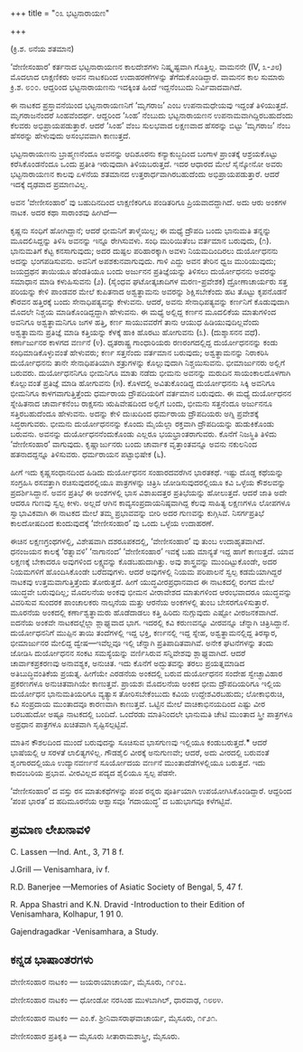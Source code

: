 +++
title = "೦೩ ಭಟ್ಟನಾರಾಯಣ"

+++

(ಕ್ರಿ.ಶ. ೮ನೆಯ ಶತಮಾನ)


‘ವೇಣೀಸಂಹಾರ’ ಕರ್ತನಾದ ಭಟ್ಟನಾರಾಯಣನ ಕಾಲದೇಶಗಳು ನಿಷ್ಕೃಷ್ಟವಾಗಿ ಗೊತ್ತಿಲ್ಲ. ವಾಮನನೇ (IV, ೩-೨೮) ಮೊದಲಾದ ಲಾಕ್ಷಣಿಕರು ಅವನ ನಾಟಕದಿಂದ ಉದಾಹರಣೆಗಳನ್ನು ತೆಗೆದುಕೊಂಡಿದ್ದಾರೆ. ವಾಮನನ ಕಾಲ ಸುಮಾರು ಕ್ರಿ.ಶ. ೮೦೦. ಆದ್ದರಿಂದ ಭಟ್ಟನಾರಾಯಣನು ಇದಕ್ಕಿಂತ ಹಿಂದೆ ಇದ್ದನೆಂಬುದು ನಿರ್ವಿವಾದವಾಗಿದೆ.

ಈ ನಾಟಕದ ಪ್ರಸ್ತಾವನೆಯಿಂದ ಭಟ್ಟನಾರಾಯಣನಿಗೆ ‘ಮೃಗರಾಜ’ ಎಂಬ ಉಪನಾಮಧೇಯವು ಇದ್ದಂತೆ ತಿಳಿಯುತ್ತದೆ. ಮೃಗರಾಜನೆಂದರೆ ಸಿಂಹವೆಂದರ್ಥ. ಆದ್ದರಿಂದ ‘ಸಿಂಹ’ ನೆಂಬುದು ಭಟ್ಟನಾರಾಯಣನ ಉಪನಾಮವಾಗಿದ್ದಿರಬಹುದೆಂದು ಕೆಲವರು ಅಭಿಪ್ರಾಯಪಡುತ್ತಾರೆ. ಆದರೆ ‘ಸಿಂಹ’ ವೆಂಬ ಸುಲಭವಾದ ಲಕ್ಷಣವಾದ ಹೆಸರನ್ನು ಬಿಟ್ಟು ‘ಮೃಗರಾಜ’ ನೆಂಬ ಹೆಸರನ್ನು ಹೇಳುವುದು ಅಸಂಭವವಾಗಿ ಕಾಣುತ್ತದೆ.

ಭಟ್ಟನಾರಾಯಣನು ಬ್ರಾಹ್ಮಣನೆಂದೂ ಅವನನ್ನು ಆದಿಶೂರನು ಕನ್ಯಾಕುಬ್ಜದಿಂದ ಬಂಗಾಳ ಪ್ರಾಂತಕ್ಕೆ ಆಶ್ರಯಕೊಟ್ಟು ಕರೆಸಿಕೊಂಡನೆಂದೂ ಒಂದು ಪ್ರತೀತಿ ಇರುವುದಾಗಿ ತಿಳಿಯಬರುತ್ತದೆ. ಇದರ ಆಧಾರದ ಮೇಲೆ ಸೈನ್ಕೋನೋ ಅವರು ಭಟ್ಟನಾರಾಯಣನ ಕಾಲವು ಏಳನೆಯ ಶತಮಾನದ ಉತ್ತರಾರ್ಧವಾಗಿರಬಹುದೆಂದು ಅಭಿಪ್ರಾಯಪಡುತ್ತಾರೆ. ಆದರೆ ಇದಕ್ಕೆ ದೃಢವಾದ ಪ್ರಮಾಣವಿಲ್ಲ.

ಅವನ ‘ವೇಣೀಸಂಹಾರ’ ವು ಬಹುದಿನದಿಂದ ಲಾಕ್ಷಣಿಕರಿಗೂ ಪಂಡಿತರಿಗೂ ಪ್ರಿಯವಾದದ್ದಾಗಿದೆ. ಅದು ಆರು ಅಂಕಗಳ ನಾಟಕ. ಅದರ ಕಥಾ ಸಾರಾಂಶವು ಹೀಗಿದೆ—

ಕೃಷ್ಣನು ಸಂಧಿಗೆ ಹೋಗಿದ್ದಾನೆ; ಆದರೆ ಭೀಮನಿಗೆ ತಾಳ್ಮೆಯಿಲ್ಲ; ಈ ಮಧ್ಯೆ ದ್ರೌಪದಿ ಬಂದು ಭಾನುಮತಿ ತನ್ನನ್ನು ಮೂದಲಿಸಿದ್ದನ್ನು ತಿಳಿಸಿ ಅವನನ್ನು ಇನ್ನೂ ರೇಗಿಸುವಳು. ಸಂಧಿ ಮುರಿಯಿತೆಂಬ ವರ್ತಮಾನ ಬರುವುದು, (೧). ಭಾನುಮತಿಗೆ ಕೆಟ್ಟ ಕನಸಾಗುವುದು; ಅದರ ದುಷ್ಫಲ ಪರಿಹಾರಕ್ಕಾಗಿ ಅವಳು ನಿಯಮದಿಂದಿರಲು ದುರ್ಯೋಧನನು ಅದನ್ನು ಭಂಗಪಡಿಸುವನು. ಅವನಿಗೆ ಅಪಶಕುನವಾಗುವುದು. ಗಾಳಿ ಎದ್ದು ಅವನ ತೇರಿನ ಧ್ವಜ ಮುರಿಯುವುದು; ಜಯದ್ರಥನ ತಾಯಿಯೂ ಹೆಂಡತಿಯೂ ಬಂದು ಅರ್ಜುನನ ಪ್ರತಿಜ್ಞೆಯನ್ನು ತಿಳಿಸಲು ದುರ್ಯೋಧನನು ಅವರನ್ನು ಸಮಾಧಾನ ಮಾಡಿ ಕಳುಹಿಸುವನು (೨). (ಸೈಂಧವ ಘಟೋತ್ಕಚಾದಿಗಳ ಮರಣ-ಪ್ರವೇಶಕ) ದ್ರೋಣಾಚಾರ್ಯರು ಸತ್ತ ಪರಿಯನ್ನು ಕೇಳಿ ಪಾಂಡವರ ಮೇಲೆ ಕುಪಿತನಾದ ಅಶ್ವತ್ಥಾಮನು ಅವರನ್ನು ಶಿಕ್ಷಿಸಬೇಕೆಂದು ಹಟ ತೊಟ್ಟು ಕೃಪನೊಡನೆ ಕೌರವನ ಹತ್ತಿರಕ್ಕೆ ಬಂದು ಸೇನಾಧಿಪತ್ಯವನ್ನು ಕೇಳುವನು. ಆದರೆ, ಅವನು ಸೇನಾಧಿಪತ್ಯವನ್ನು ಕರ್ಣನಿಗೆ ಕೊಡುವುದಾಗಿ ಮೊದಲೇ ನಿಶ್ಚಯ ಮಾಡಿಕೊಂಡಿದ್ದದ್ದಾಗಿ ಹೇಳುವನು. ಈ ಮಧ್ಯೆ ಅಲ್ಲಿದ್ದ ಕರ್ಣನ ಮೂದಲಿಕೆಯ ಮಾತುಗಳಿಂದ ಅವನಿಗೂ ಅಶ್ವತ್ಥಾಮನಿಗೂ ಜಗಳ ಹತ್ತಿ, ಕರ್ಣ ಸಾಯುವವರೆಗೆ ತಾನು ಆಯುಧ ಹಿಡಿಯುವುದಿಲ್ಲವೆಂದು ಅಶ್ವತ್ಥಾಮನು ಪ್ರತಿಜ್ಞೆ ಮಾಡಿ ಕತ್ತಿಯನ್ನು ಕೆಳಕ್ಕೆ ಹಾಕಿ ಹೊರಟು ಹೋಗುವನು (೩). (ದುಶ್ಶಾಸನನ ವಧೆ). ಕರ್ಣಾರ್ಜುನರ ಕಾಳಗದ ವರ್ಣನೆ (೪). ಧೃತರಾಷ್ಟ್ರ ಗಾಂಧಾರಿಯರು ರಣರಂಗದಲ್ಲಿದ್ದ ದುರ್ಯೋಧನನನ್ನು ಕಂಡು ಸಂಧಿಮಾಡಿಕೊಳ್ಳುವಂತೆ ಹೇಳುವರು; ಕರ್ಣ ಸತ್ತನೆಂದು ವರ್ತಮಾನ ಬರುವುದು; ಅಶ್ವತ್ಥಾಮನನ್ನು ನಿರಾಕರಿಸಿ ದುರ್ಯೋಧನನು ತಾನೇ ಸೇನಾಧಿಪತಿಯಾಗಿ ಶತ್ರುಗಳನ್ನು ಕೊಲ್ಲುವುದಾಗಿ ನಿಶ್ಚಯಿಸುವನು. ಭೀಮಾರ್ಜುನರು ಅಲ್ಲಿಗೆ ಬರುವರು. ದುರ್ಯೋಧನನಿಗೂ ಭೀಮನಿಗೂ ಮಾತು ನಡೆದು ಭೀಮನು ಅವನನ್ನು ಮರುದಿನ ಸಾಯಂಕಾಲದೊಳಗಾಗಿ ಕೊಲ್ಲುವಂತೆ ಪ್ರತಿಜ್ಞೆ ಮಾಡಿ ಹೋಗುವನು (೫). ಕೊಳದಲ್ಲಿ ಅವಿತುಕೊಂಡಿದ್ದ ದುರ್ಯೋಧನನು ಸಿಕ್ಕಿ ಅವನಿಗೂ ಭೀಮನಿಗೂ ಕಾಳಗವಾಗುತ್ತಿತ್ತೆಂದು ಧರ್ಮರಾಯ ದ್ರೌಪದಿಯರಿಗೆ ವರ್ತಮಾನ ಬರುವುದು. ಈ ಮಧ್ಯೆ ದುರ್ಯೋಧನನ ಸ್ನೇಹಿತನಾದ ಚಾರ್ವಾಕನೆಂಬ ರಾಕ್ಷಸನು ಋಷಿವೇಷದಿಂದ ಅಲ್ಲಿಗೆ ಬಂದು, ಭೀಮನು ಸತ್ತನೆಂದೂ ಅರ್ಜುನನೂ ಸತ್ತಿರಬಹುದೆಂದೂ ಹೇಳುವನು. ಅದನ್ನು ಕೇಳಿ ದುಃಖದಿಂದ ಧರ್ಮರಾಯ ದ್ರೌಪದಿಯರು ಅಗ್ನಿ ಪ್ರವೇಶಕ್ಕೆ ಸಿದ್ಧರಾಗುವರು. ಭೀಮನು ದುರ್ಯೋಧನನನ್ನು ಕೊಂದು ಮೈಯೆಲ್ಲಾ ರಕ್ತವಾಗಿ ದ್ರೌಪದಿಯನ್ನು ಹುಡುಕಿಕೊಂಡು ಬರುವನು. ಅವನನ್ನು ದುರ್ಯೋಧನನೆಂದುಕೊಂಡು ಎಲ್ಲರೂ ಭಯಭ್ರಾಂತರಾಗುವರು. ಕೊನೆಗೆ ನಿಜಸ್ಥಿತಿ ತಿಳಿದು ‘ವೇಣೀಸಂಹಾರ’ ವಾಗುವುದು. ಕೃಷ್ಣಾರ್ಜುನರು ಬಂದು ಚಾರ್ವಾಕ ವೃತ್ತಾಂತವನ್ನೂ ಅವನು ನಕುಲನಿಂದ ಹತನಾದದ್ದನ್ನೂ ತಿಳಿಸುವರು. ಧರ್ಮರಾಯನ ಪಟ್ಟಾಭಿಷೇಕ (೬).

ಹೀಗೆ ಇದು ಕೃಷ್ಣಸಂಧಾನದಿಂದ ಹಿಡಿದು ದುರ್ಯೋಧನನ ಸಂಹಾರದವರೆಗಿನ ಭಾರತಕಥೆ. ಇಷ್ಟು ದೊಡ್ಡ ಕಥೆಯನ್ನು ಸಂಗ್ರಹಿಸಿ ರಸವತ್ತಾಗಿ ರಚಿಸುವುದರಲ್ಲಿಯೂ ಪಾತ್ರಗಳನ್ನು ಚಿತ್ರಿಸಿ ಜೋಡಿಸುವುದರಲ್ಲಿಯೂ ಕವಿ ಒಳ್ಳೆಯ ಕೌಶಲವನ್ನು ಪ್ರದರ್ಶಿಸಿದ್ದಾನೆ. ಅವನ ಪ್ರತಿಭೆ ಈ ಅಂಶಗಳಲ್ಲಿ ಭಾಸ ವಿಶಾಖದತ್ತರ ಪ್ರತಿಭೆಯನ್ನು ಹೋಲುತ್ತದೆ. ಆದರೆ ಜಾತಿ ಅದೇ ಆದರೂ ಗುಣವು ಸ್ವಲ್ಪ ಕೀಳು. ಅಲ್ಲದೆ ಆಗಿನ ಕಾವ್ಯಸಂಪ್ರದಾಯನಿಷ್ಠವಾಗಿದ್ದ ಕೆಲವು ಸಾಹಿತ್ಯ ಲಕ್ಷಣಗಳೂ ಲೋಪಗಳೂ ಸ್ವಾಭಾವಿಕವಾಗಿ ಈ ನಾಟಕದ ಮೇಲೆ ತಮ್ಮ ಪ್ರಭಾವವನ್ನು ಬೀರಿ ಅದರ ಗುಣವನ್ನು ಕುಗ್ಗಿಸಿವೆ. ನಿಸರ್ಗಪ್ರತಿಭೆ ಕಾಲದೋಷದಿಂದ ಕುಂದುವುದಕ್ಕೆ ‘ವೇಣೀಸಂಹಾರ’ ವು ಒಂದು ಒಳ್ಳೆಯ ಉದಾಹರಣೆ.

ಈಚಿನ ಲಕ್ಷಣಗ್ರಂಥಗಳಲ್ಲಿ, ವಿಶೇಷವಾಗಿ ದಶರೂಪಕದಲ್ಲಿ, ‘ವೇಣೀಸಂಹಾರ’ ವು ತುಂಬ ಉದಾಹೃತವಾಗಿದೆ. ಧನಂಜಯನ ಕಾಲಕ್ಕೆ ‘ರತ್ನಾವಳಿ’ ‘ನಾಗಾನಂದ’ ‘ವೇಣೀಸಂಹಾರ’ ಇವಕ್ಕೆ ಬಹು ಮಾನ್ಯತೆ ಇದ್ದ ಹಾಗೆ ಕಾಣುತ್ತದೆ. ಯಾವ ಲಕ್ಷಣಕ್ಕೆ ಬೇಕಾದರೂ ಅವುಗಳಿಂದ ಲಕ್ಷ್ಯವನ್ನು ಕೊಡಬಹುದಾಗಿತ್ತು. ಅವು ಶಾಸ್ತ್ರವನ್ನು ಮುಂದಿಟ್ಟುಕೊಂಡೇ, ಅದರ ನಿಯಮಗಳಿಗೆ ಹೊಂದಿಸಿಕೊಂಡೇ ಬರೆದವುಗಳು. ಆದರೆ ಅವುಗಳಲ್ಲಿ ನಿಯಮ ಪರಿಪಾಲನೆ ಸ್ವಲ್ಪ ಕಡಮೆಯಾಗಿದ್ದರೆ ನಾಟಕವು ಉತ್ತಮವಾಗುತ್ತಿತ್ತೆಂದು ತೋರುತ್ತದೆ. ಹೀಗೆ ಯುದ್ಧವೀರಪ್ರಧಾನವಾದ ಈ ನಾಟಕದಲ್ಲಿ ರಂಗದ ಮೇಲೆ ಯುದ್ಧವೇ ಬರುವುದಿಲ್ಲ; ಮೊದಲನೆಯ ಅಂಕವು ಭೀಮನ ವೀರಾವೇಶದ ಮಾತುಗಳಿಂದ ಆರಂಭವಾದರೂ ಯುದ್ಧವನ್ನು ವಿವರಿಸುವ ಸುಂದರಕ ಪಾಂಚಾಲಕರು ನಾಲ್ಕನೆಯ ಮತ್ತು ಆರನೆಯ ಅಂಕಗಳಲ್ಲಿ ತುಂಬ ಬೇಸರಗೊಳಿಸುತ್ತಾರೆ. ಮೂರನೆಯ ಅಂಕದಲ್ಲಿ ಕರ್ಣಾಶ್ವತ್ಥಾಮರು ಹೊಡೆದಾಡಲು ಕತ್ತಿ ಹಿರಿದು ನುಗ್ಗುವುದು ಎಷ್ಟೋ ವೀರಜನಕವಾಗಿದೆ. ಐದನೆಯ ಅಂಕವೇ ನಾಟಕದಲ್ಲೆಲ್ಲಾ ಶ್ಲಾಘ್ಯವಾದ ಭಾಗ. ಇದರಲ್ಲಿ ಕವಿ ಕರುಣವನ್ನೂ ವೀರವನ್ನೂ ಚೆನ್ನಾಗಿ ಚಿತ್ರಿಸಿದ್ದಾನೆ. ದುರ್ಯೋಧನನಿಗೆ ಮುಪ್ಪಿನ ತಾಯಿ ತಂದೆಗಳಲ್ಲಿ ಇದ್ದ ಭಕ್ತಿ, ಕರ್ಣನಲ್ಲಿ ಇದ್ದ ಸ್ನೇಹ, ಅಶ್ವತ್ಥಾಮನಲ್ಲಿದ್ದ ತಿರಸ್ಕಾರ, ಭೀಮಾರ್ಜುನರ ಮೇಲಿದ್ದ ದ್ವೇಷ—ಇವೆಲ್ಲವೂ ಇಲ್ಲಿ ಚೆನ್ನಾಗಿ ಪ್ರತಿಪಾದಿತವಾಗಿವೆ. ಅನೇಕ ಘಟನೆಗಳನ್ನು ತಂದು ಜೋಡಿಸಿ ದುರ್ಯೋಧನನ ಸಂಕಟ ಸಮಸ್ಯೆಯನ್ನು ವರ್ಣಿಸಿರುವ ಸನ್ನಿವೇಶವು ಶ್ಲಾಘ್ಯವಾಗಿದೆ. ಆದರೆ ಚಾರ್ವಾಕಪ್ರಕರಣವು ಅನಾವಶ್ಯಕ, ಅನುಚಿತ. ಇದು ಕೊನೆಗೆ ಅದ್ಭುತವನ್ನು ತರಲು ಪ್ರಯತ್ನಮಾಡಿದ ಅತಿಬುದ್ಧಿವಂತಿಕೆಯ ಪ್ರಯತ್ನ. ಹೀಗೆಯೇ ಎರಡನೆಯ ಅಂಕದಲ್ಲಿ ಬರುವ ದುರ್ಯೋಧನನ ಸಂದೇಹ ಸ್ವೇಚ್ಛಾವಿಹಾರ ಪ್ರಕರಣಗಳೂ ಅನುಚಿತವಾಗಿಯೇ ಕಾಣುತ್ತವೆ. ಪ್ರಾಯಶಃ ಮೊದಲನೆಯ ಅಂಕದ ಭೀಮ ದ್ರೌಪದಿಯರಿಗೂ ಇಲ್ಲಿಯ ದುರ್ಯೋಧನ ಭಾನುಮತಿಯರಿಗೂ ವ್ಯತ್ಯಾಸ ತೋರಿಸಬೇಕೆಂಬುದು ಕವಿಯ ಉದ್ದೇಶವಿರಬಹುದು; ಲೋಕಾಭಿರುಚಿ, ಕವಿ ಸಂಪ್ರದಾಯ ಮುಂತಾದವೂ ಕಾರಣವಾಗಿ ಕಾಣುತ್ತವೆ. ಒಟ್ಟಿನ ಮೇಲೆ ವಾಚಿಕಾಭಿನಯದಿಂದ ಎಷ್ಟು ವೀರ ಬರಬಹುದೋ ಅಷ್ಟೂ ನಾಟಕದಲ್ಲಿ ಬಂದಿದೆ. ಒಂದೆರಡು ಮಾತಿನಿಂದಲೇ ಭಾನುಮತಿ ಚೇಟಿ ಮುಂತಾದ ಸ್ತ್ರೀ ಪಾತ್ರಗಳೂ ಅಪ್ರಧಾನ ಪಾತ್ರಗಳೂ ಖಚಿತವಾಗಿ ಸೃಷ್ಟಿಸಲ್ಪಟ್ಟಿವೆ.

ಮಾತಿನ ಕೌಶಲದಿಂದ ಮುಂದೆ ಬರುವುದನ್ನು ಸೂಚಿಸುವ ಭಾಸಗುಣವು ಇಲ್ಲಿಯೂ ಕಂಡುಬರುತ್ತದೆ.* ಆದರೆ ಭಾಷೆಯಲ್ಲಿ ಆ ಸರಳತೆ ಲಾಲಿತ್ಯಗಳಿಲ್ಲ. ಗೌಡಶೈಲಿ ವೀರಕ್ಕೆ ಅನುಗುಣವೇ; ಆದರೆ, ಅದು ವೀರದಲ್ಲಿ ಬರುವಂತೆ ಶೃಂಗಾರದಲ್ಲಿಯೂ ಉದ್ಯಾನವರ್ಣನೆ ಸೂರ್ಯೋದಯ ವರ್ಣನೆ ಮುಂತಾದೆಡೆಗಳಲ್ಲಿಯೂ ಬರುತ್ತದೆ. ಇದು ಕಾದಂಬರಿಯ ಪ್ರಭಾವ. ವೀರವಿಲ್ಲದ ಪದ್ಯದ ಶೈಲಿಯೂ ಸ್ವಲ್ಪ ಪೆಡಸೇ.

‘ವೇಣೀಸಂಹಾರ’ ದ ವಸ್ತು ರಸ ಮಾತುಕಥೆಗಳನ್ನು ಪಂಪ ರನ್ನರು ಪೂರ್ತಿಯಾಗಿ ಉಪಯೋಗಿಸಿಕೊಂಡಿದ್ದಾರೆ. ಆದ್ದರಿಂದ ‘ಪಂಪ ಭಾರತ’ ದ ಹದಿಮೂರನೆಯ ಆಶ್ವಾಸವೂ ‘ಗದಾಯುದ್ಧ’ ದ ಬಹುಭಾಗವೂ ಕಳೆಗಟ್ಟಿವೆ.

## ಪ್ರಮಾಣ ಲೇಖನಾವಳಿ

C. Lassen —Ind. Ant., 3, 71 8 f.

J.Grill — Venisamhara, iv f.

R.D. Banerjee —Memories of Asiatic Society of Bengal, 5, 47 f.

R. Appa Shastri and K.N. Dravid -Introduction to their Edition of Venisamhara, Kolhapur, 1 91 0.

Gajendragadkar -Venisamhara, a Study.

## ಕನ್ನಡ ಭಾಷಾಂತರಗಳು

ವೇಣೀಸಂಹಾರ ನಾಟಕಂ — ಜಯರಾಯಾಚಾರ್ಯ, ಮೈಸೂರು, ೧೯೦೭.

ವೇಣೀಸಂಹಾರ ನಾಟಕಂ — ಧೋಂಡೋ ನರಸಿಂಹ ಮುಳಬಾಗಿಲ್, ಧಾರವಾಢ, ೧೮೮೪.

ವೇಣೀಸಂಹಾರ ನಾಟಕಂ — ಎಂ.ಕೆ. ಶ್ರೀನಿವಾಸರಾಘವಾಚಾರ್ಯ, ಮೈಸೂರು, ೧೯೨೧.

ವೇಣೀಸಂಹಾರ ಪ್ರತಿಕೃತಿ — ಮೈಸೂರು ಸೀತಾರಾಮಶಾಸ್ತ್ರೀ, ಮೈಸೂರು.

